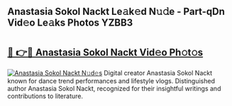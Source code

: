 ## Anastasia Sokol Nackt Le𝚊k𝚎d N𝚞𝚍e - Part-qDn Vid𝚎o Le𝚊ks Photos YZBB3

# <h2><a href="http://fb5j6es.evod.top/?m=Anastasia+Sokol+Nackt">🔗 👉🔴 Anastasia Sokol Nackt Vid𝚎o Ph𝚘t𝚘s</a></h2>

[![Anastasia Sokol Nackt N𝚞d𝚎s](https://i.imgur.com/8V9OHl7.gif)](http://fb5j6es.evod.top/?m=Anastasia+Sokol+Nackt)
Digital creator Anastasia Sokol Nackt known for dance trend performances and lifestyle vlogs. Distinguished author Anastasia Sokol Nackt, recognized for their insightful writings and contributions to literature. 
